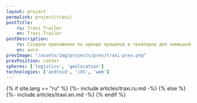 ```yaml
---
layout: project
permalink: project/traxi/
postTitle: 
    ru: Traxi Trailer
    en: Traxi Trailer
postDescription: 
    ru: Создали приложение по аренде прицепов и трейлеров для немецкой компании. Приложение помогает людям сэкономить на перевозке крупногабаритных вещей
    en: англ
prevImage: "/assets/img/projects/prev/traxi-prev.png"
prevPosition: center
spheres: ['logistics', 'geolocation']
technologies: ['android', 'iOS', 'web']
---
```


{% if site.lang == "ru" %}
{%- include articles/traxi.ru.md -%}
{% else %}
{%- include articles/traxi.en.md -%}
{% endif %}